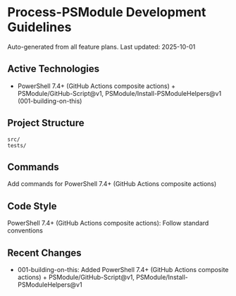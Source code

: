 # Process-PSModule Development Guidelines

Auto-generated from all feature plans. Last updated: 2025-10-01

## Active Technologies

- PowerShell 7.4+ (GitHub Actions composite actions) + PSModule/GitHub-Script@v1, PSModule/Install-PSModuleHelpers@v1 (001-building-on-this)

## Project Structure

```plaintext
src/
tests/
```

## Commands

Add commands for PowerShell 7.4+ (GitHub Actions composite actions)

## Code Style

PowerShell 7.4+ (GitHub Actions composite actions): Follow standard conventions

## Recent Changes

- 001-building-on-this: Added PowerShell 7.4+ (GitHub Actions composite actions) + PSModule/GitHub-Script@v1, PSModule/Install-PSModuleHelpers@v1

<!-- MANUAL ADDITIONS START -->
<!-- MANUAL ADDITIONS END -->
